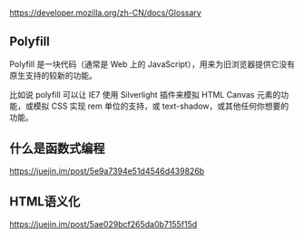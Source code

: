 #

<https://developer.mozilla.org/zh-CN/docs/Glossary>

## Polyfill

Polyfill 是一块代码（通常是 Web 上的 JavaScript），用来为旧浏览器提供它没有原生支持的较新的功能。

比如说 polyfill 可以让 IE7 使用 Silverlight 插件来模拟 HTML Canvas 元素的功能，或模拟 CSS 实现 rem 单位的支持，或 text-shadow，或其他任何你想要的功能。

## 什么是函数式编程

<https://juejin.im/post/5e9a7394e51d4546d439826b>

## HTML语义化

<https://juejin.im/post/5ae029bcf265da0b7155f15d>
